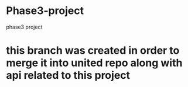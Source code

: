 # Phase3-project
phase3 project

# this branch was created in order to merge it into united repo along with api related to this project
